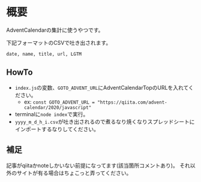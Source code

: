 # 概要

AdventCalendarの集計に使うやつです。

下記フォーマットのCSVで吐き出されます。

```csv
date, name, title, url, LGTM
```

## HowTo

* `index.js`の変数、`GOTO_ADVENT_URL`にAdventCalendarTopのURLを入れてください。
  * ex: `const GOTO_ADVENT_URL = "https://qiita.com/advent-calendar/2020/javascript"`
* terminalに`node index`で実行。
* `yyyy_m_d_h_i.csv`が吐き出されるので煮るなり焼くなりスプレッドシートにインポートするなりしてください。

## 補足
記事がqiitaかnoteしかいない前提になってます(該当箇所コメントあり)。
それ以外のサイトが有る場合はちょこっと弄ってください。
